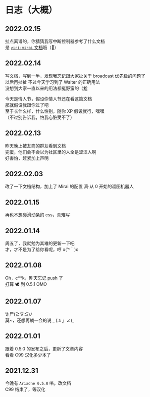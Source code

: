 # 日志（大概）

[^_^]: 其实，真实想法都在注释里

<h2>2022.02.15</h2>

扯点离谱的，你猜猜我写中断控制器参考了什么文档  
是 [`yiri-mirai` 文档](https://yiri-mirai.wybxc.cc/docs/extensions/trigger/interrupt)哦（:herb:）

<h2>2022.02.14</h2>

写文档，写到一半，发现我忘记跟大家扯关于 broadcast 优先级的问题了  
以后再扯扯
不过今天学习到了 Waiter 的正确用法  
没想到大家一直以来的用法都挺野蛮的（尬

今天是情人节，假设你情人节还在看这篇文档  
那就假设我跟你过了吧  
至于长什么样，什么性别，随你 XP 假设就行，嘿嘿  
（不过别告诉我，怕我心脏受不了）

<h2>2022.02.13</h2>

昨天晚上被友商的群友看到文档  
完蛋，他们会不会以为社区里的人全是涩涩人啊  
好害怕，赶紧加上声明

<h2>2022.02.03</h2>

改了一下文档结构，加上了 Mirai 的配置
<curtain>真·从 0 开始的涩图机器人</curtain>

<h2>2022.01.15</h2>

再也不想碰滑动条的 css，真难写

<h2>2022.01.14</h2>

周五了，我就勉为其难的更新一下吧  
才，才不是为了给你看呢，哼 o(′^｀)o

<h2>2022.01.08</h2>

Oh，c\*\*k，昨天忘记 push 了  
打算 :dove: 到 0.5.1 OMO

<h2>2022.01.07</h2>

诈尸(≧∇≦)ﾉ  
莫~，还想再躺一会的说 \_ (:з 」∠)\_

<h2>2022.01.01</h2>

[>_<]: 自己的知识不足以写关于[消息匹配](7_setu_tag)的文档了  
跟着 0.5.0 的发布之后，更新了文章内容  
看看 C99 汉化多少本了

<h2>2021.12.31</h2>

今晚有 `Ariadne 0.5.0` 咯，改文档  
C99 结束了，等汉化
